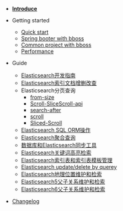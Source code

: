 - [**Introduce**](README.md)

- Getting started

  - [Quick start](quickstart.md)
  - [Spring booter with bboss](spring-booter-with-bboss.md) 
  - [Common project with bboss](common-project-with-bboss.md) 
  -  [Performance](performance.md) 

- Guide

  - [Elasticsearch开发指南](development.md)
  - [Elasticsearch索引文档增删改查](document-crud.md)
  - Elasticsearch分页查询
    - [from-size](from-size.md)
    - [Scroll-SliceScroll-api](Scroll-SliceScroll-api.md) 
    - [search-after](search-after.md) 
    - [scroll](scroll.md) 
    - [Sliced-Scroll](Sliced-Scroll.md) 
  - [Elasticsearch SQL ORM操作](Elasticsearch-SQL-ORM.md)
  - [Elasticsearch聚合查询](agg.md) 
  - [数据库和Elasticsearch同步工具](db-es-tool.md)
  - [Elasticsearch关键词高亮检索](highlight.md)
  - [Elasticsearch索引表和索引表模板管理](index-indextemplate.md)
  - [Elasticsearch update/delete by querey](update-delete-byquery.md)
  - [Elasticsearch地理位置维护和检索](Elasticsearch-geo.md)
  - [Elasticsearch5父子关系维护和检索](elasticsearch5-parent-child.md) 
  - [Elasticsearch6父子关系维护和检索](elasticsearch6-parent-child.md) 

- [Changelog](changelog.md)

  

